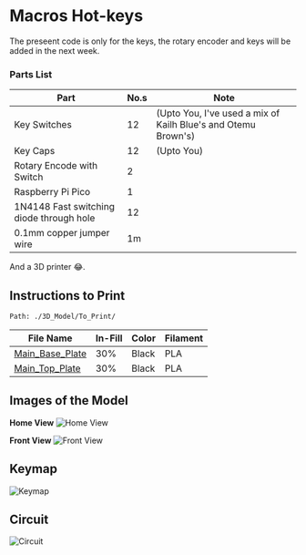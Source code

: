 # Macros Hot-keys

The preseent code is only for the keys, the rotary encoder and keys will be added in the next week.

### Parts List

| Part | No.s | Note |
| ---- | ---- | ---- |
| Key Switches | 12 | (Upto You, I've used a mix of Kailh Blue's and Otemu Brown's) | 
| Key Caps | 12 | (Upto You) |
| Rotary Encode with Switch | 2 | |
| Raspberry Pi Pico | 1 |
| 1N4148 Fast switching diode through hole | 12 | | 
| 0.1mm copper jumper wire | 1m | |

And a 3D printer 😂.

## Instructions to Print

```Path: ./3D_Model/To_Print/ ```

| File Name | In-Fill | Color | Filament |
| --------- | ------- | ----- | -------- |
| [Main_Base_Plate](3D_Model/To_Print/main_base_plate.stl) | 30% | Black | PLA |
| [Main_Top_Plate](3D_Model/To_Print/main_top_plate.stl) | 30% | Black | PLA |

## Images of the Model

**Home View**
![Home View](Images/Home_View.png)

**Front View**
![Front View](Images/Front_View.png)

## Keymap

![Keymap](Images/keymap.png)

## Circuit

![Circuit](Images/circuit.png)

